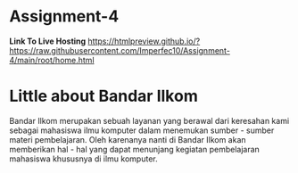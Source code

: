 # Assignment-4
**Link To Live Hosting**
https://htmlpreview.github.io/?https://raw.githubusercontent.com/Imperfec10/Assignment-4/main/root/home.html

# Little about Bandar Ilkom
Bandar Ilkom merupakan sebuah layanan yang berawal dari keresahan kami sebagai mahasiswa ilmu komputer dalam menemukan sumber - sumber materi pembelajaran. Oleh karenanya nanti di Bandar Ilkom akan memberikan hal - hal  yang dapat menunjang kegiatan pembelajaran mahasiswa khususnya di ilmu komputer.

